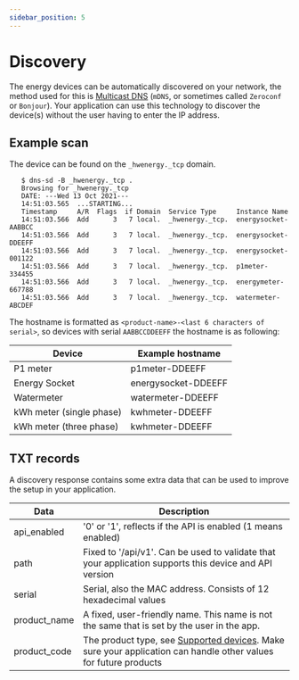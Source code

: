 ```yaml
---
sidebar_position: 5
---
```


# Discovery
The energy devices can be automatically discovered on your network, the method used for this is [Multicast DNS](https://www.ionos.com/digitalguide/server/know-how/multicast-dns/) (`mDNS`, or sometimes called `Zeroconf` or `Bonjour`). Your application can use this technology to discover the device(s) without the user having to enter the IP address.

## Example scan
The device can be found on the `_hwenergy._tcp` domain.
```   
   $ dns-sd -B _hwenergy._tcp .
   Browsing for _hwenergy._tcp
   DATE: ---Wed 13 Oct 2021---
   14:51:03.565  ...STARTING...
   Timestamp     A/R  Flags  if Domain  Service Type     Instance Name
   14:51:03.566  Add      3   7 local.  _hwenergy._tcp.  energysocket-AABBCC
   14:51:03.566  Add      3   7 local.  _hwenergy._tcp.  energysocket-DDEEFF
   14:51:03.566  Add      3   7 local.  _hwenergy._tcp.  energysocket-001122
   14:51:03.566  Add      3   7 local.  _hwenergy._tcp.  p1meter-334455
   14:51:03.566  Add      3   7 local.  _hwenergy._tcp.  energymeter-667788
   14:51:03.566  Add      3   7 local.  _hwenergy._tcp.  watermeter-ABCDEF
```

The hostname is formatted as ``<product-name>-<last 6 characters of serial>``, so devices with serial ``AABBCCDDEEFF`` the hostname is as following:

| Device                  | Example hostname |
|-------------------------|------------------|
| P1 meter                | p1meter-DDEEFF   |
| Energy Socket           | energysocket-DDEEFF |
| Watermeter              | watermeter-DDEEFF |
| kWh meter (single phase)| kwhmeter-DDEEFF |
| kWh meter (three phase) | kwhmeter-DDEEFF |

## TXT records

A discovery response contains some extra data that can be used to improve the setup in your application.

| Data          | Description |
|---------------|-------------|
| api_enabled   | '0' or '1', reflects if the API is enabled (1 means enabled) |
| path          | Fixed to '/api/v1'. Can be used to validate that your application supports this device and API version |
| serial        | Serial, also the MAC address. Consists of 12 hexadecimal values |
| product_name  | A fixed, user-friendly name. This name is not the same that is set by the user in the app. |
| product_code  | The product type, see [Supported devices](/docs/getting-started.md#supported-devices). Make sure your application can handle other values for future products |
